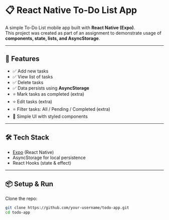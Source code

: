 # 📋 React Native To-Do List App

A simple To-Do List mobile app built with **React Native (Expo)**.  
This project was created as part of an assignment to demonstrate usage of **components, state, lists, and AsyncStorage**.

---

## 🚀 Features
- ✅ Add new tasks
- ✅ View list of tasks
- ✅ Delete tasks
- ✅ Data persists using **AsyncStorage**
- ⭐ Mark tasks as completed (extra)
- ⭐ Edit tasks (extra)
- ⭐ Filter tasks: All / Pending / Completed (extra)
- 🎨 Simple UI with styled components

---

## 🛠️ Tech Stack
- [Expo](https://expo.dev/) (React Native)
- AsyncStorage for local persistence
- React Hooks (state & effect)

---

## 📦 Setup & Run

Clone the repo:
```bash
git clone https://github.com/your-username/todo-app.git
cd todo-app
